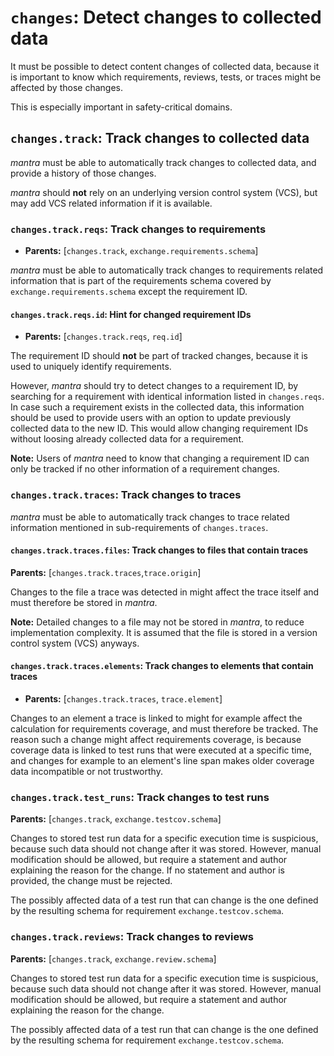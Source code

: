# `changes`: Detect changes to collected data

It must be possible to detect content changes of collected data,
because it is important to know which requirements, reviews, tests, or traces
might be affected by those changes.

This is especially important in safety-critical domains.

## `changes.track`: Track changes to collected data

*mantra* must be able to automatically track changes to collected data,
and provide a history of those changes.

*mantra* should **not** rely on an underlying version control system (VCS),
but may add VCS related information if it is available.

### `changes.track.reqs`: Track changes to requirements

- **Parents:** [`changes.track`, `exchange.requirements.schema`]

*mantra* must be able to automatically track changes
to requirements related information that is part of the requirements schema covered by `exchange.requirements.schema` except the requirement ID.

#### `changes.track.reqs.id`: Hint for changed requirement IDs

- **Parents:** [`changes.track.reqs`, `req.id`]

The requirement ID should **not** be part of tracked changes,
because it is used to uniquely identify requirements.

However, *mantra* should try to detect changes to a requirement ID,
by searching for a requirement with identical information listed in `changes.reqs`.
In case such a requirement exists in the collected data,
this information should be used to provide users
with an option to update previously collected data to the new ID.
This would allow changing requirement IDs without loosing already collected data for a requirement.

**Note:** Users of *mantra* need to know that changing a requirement ID
can only be tracked if no other information of a requirement changes.

### `changes.track.traces`: Track changes to traces

*mantra* must be able to automatically track changes to trace related information mentioned in sub-requirements of `changes.traces`.

#### `changes.track.traces.files`: Track changes to files that contain traces

**Parents:** [`changes.track.traces`,`trace.origin`]

Changes to the file a trace was detected in might affect the trace
itself and must therefore be stored in *mantra*.

**Note:** Detailed changes to a file may not be stored in *mantra*,
to reduce implementation complexity. It is assumed that the file is stored in a version control system (VCS) anyways.

#### `changes.track.traces.elements`: Track changes to elements that contain traces

- **Parents:** [`changes.track.traces`, `trace.element`]

Changes to an element a trace is linked to might for example affect
the calculation for requirements coverage, and must therefore be tracked.
The reason such a change might affect requirements coverage,
is because coverage data is linked to test runs that were executed
at a specific time, and changes for example to an element's line span
makes older coverage data incompatible or not trustworthy.

### `changes.track.test_runs`: Track changes to test runs

**Parents:** [`changes.track`, `exchange.testcov.schema`]

Changes to stored test run data for a specific execution time is suspicious,
because such data should not change after it was stored.
However, manual modification should be allowed,
but require a statement and author explaining the reason for the change.
If no statement and author is provided, the change must be rejected.

The possibly affected data of a test run that can change is the one
defined by the resulting schema for requirement `exchange.testcov.schema`.

### `changes.track.reviews`: Track changes to reviews

**Parents:** [`changes.track`, `exchange.review.schema`]

Changes to stored test run data for a specific execution time is suspicious,
because such data should not change after it was stored.
However, manual modification should be allowed,
but require a statement and author explaining the reason for the change.

The possibly affected data of a test run that can change is the one
defined by the resulting schema for requirement `exchange.testcov.schema`.
